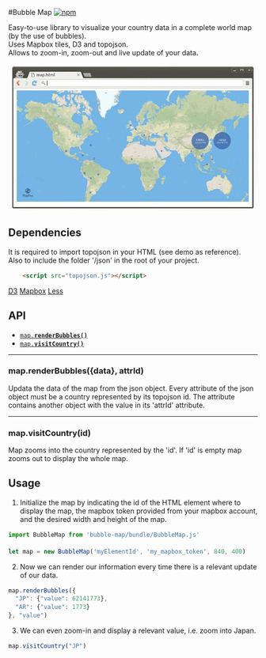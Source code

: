 #Bubble Map
[![npm](https://img.shields.io/npm/v/bubble-map.svg?style=flat-square)](https://www.npmjs.com/package/bubble-map)

Easy-to-use library to visualize your country data in a complete world map (by the use of bubbles).  
Uses Mapbox tiles, D3 and topojson.  
Allows to zoom-in, zoom-out and live update of your data.  

![Screencast](./images/example.gif)


## Dependencies

It is required to import topojson in your HTML (see demo as reference).  
Also to include the folder '/json' in the root of your project.  

```html
    <script src="topojson.js"></script>
```  

[D3](https://d3js.org/)
[Mapbox](https://www.mapbox.com)
[Less](http://lesscss.org/)

## API

  * <a href="#render"><code>map.<b>renderBubbles()</b></code></a>
  * <a href="#zoom"><code>map.<b>visitCountry()</b></code></a>

-------------------------------------------------------
<a name="render"></a>
### map.renderBubbles({data}, attrId)

Updata the data of the map from the json object.
Every attribute of the json object must be a country represented by its topojson id. The attribute contains another object with the value in its 'attrId' attribute.

-------------------------------------------------------
<a name="zoom"></a>
### map.visitCountry(id)

Map zooms into the country represented by the 'id'. If 'id' is empty map zooms out to display the whole map.

## Usage

1. Initialize the map by indicating the id of the HTML element where to display the map, the mapbox token provided from your mapbox account, and the desired width and height of the map.

```js
import BubbleMap from 'bubble-map/bundle/BubbleMap.js'

let map = new BubbleMap('myElementId', 'my_mapbox_token', 840, 400)
```  

2. Now we can render our information every time there is a relevant update of our data.

```js
map.renderBubbles({
  "JP": {"value": 62141773},
  "AR": {"value": 1773}
}, "value")
```  

3. We can even zoom-in and display a relevant value, i.e. zoom into Japan.

```js
map.visitCountry("JP")
```
